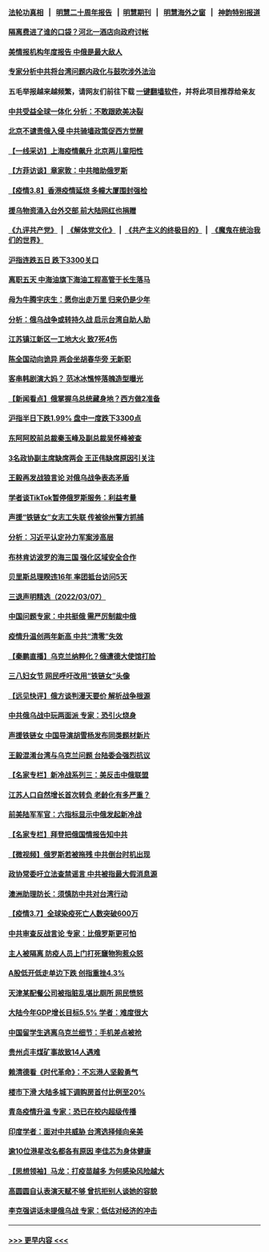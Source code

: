 #### [法轮功真相](https://github.com/gfw-breaker/truth/blob/master/README.md?t=0) &nbsp;&nbsp;|&nbsp;&nbsp; [明慧二十周年报告](https://github.com/gfw-breaker/mh-reports/blob/master/README.md?t=0) &nbsp;&nbsp;|&nbsp;&nbsp;[明慧期刊](https://github.com/gfw-breaker/mh-qikan) &nbsp;&nbsp;|&nbsp;&nbsp; [明慧海外之窗](https://github.com/gfw-breaker/mh-news/blob/master/README.md?t=0) &nbsp;&nbsp;|&nbsp;&nbsp; [神韵特别报道](https://github.com/gfw-breaker/mh-news/blob/master/shenyun.md?t=0)
#### [隔离费进了谁的口袋？河北一酒店向政府讨帐](../pages/nsc413/n13629182.md?t=03090550) 
#### [美情报机构年度报告 中俄是最大敌人](../pages/nsc413/n13631100.md?t=03090550) 
#### [专家分析中共将台湾问题内政化与鼓吹涉外法治](../pages/nsc413/n13630924.md?t=03090550) 
#### 五毛举报越来越频繁，请网友们前往下载 [一键翻墙软件](https://github.com/gfw-breaker/ssr-accounts)，并将此项目推荐给亲友
#### [中共受益全球一体化 分析：不敢跟欧美决裂](../pages/nsc413/n13631006.md?t=03090550) 
#### [北京不谴责俄入侵 中共骑墙政策促西方觉醒](../pages/nsc413/n13630513.md?t=03090550) 
#### [【一线采访】上海疫情飙升 北京两儿童阳性](../pages/nsc413/n13630279.md?t=03090550) 
#### [【方菲访谈】章家敦：中共暗助俄罗斯](../pages/nsc413/n13628844.md?t=03090550) 
#### [【疫情3.8】香港疫情延烧 多幢大厦围封强检](../pages/nsc413/n13630167.md?t=03090550) 
#### [援乌物资涌入台外交部 前大陆网红也捐赠](../pages/nsc413/n13630464.md?t=03090550) 
#### [《九评共产党》](https://github.com/begood0513/9ping.md/blob/master/README.md) &nbsp;|&nbsp; [《解体党文化》](../../../../jtdwh.md/blob/master/README.md)  &nbsp;|&nbsp; [《共产主义的终极目的》](../../../../gczydzjmd.md/blob/master/README.md) &nbsp;|&nbsp; [《魔鬼在统治我们的世界》](../../../../mgztzwmdsj.md/blob/master/README.md) 
#### [沪指连跌五日 跌下3300关口](../pages/nsc413/n13630144.md?t=03090550) 
#### [离职五天 中海油旗下海油工程高管于长生落马](../pages/nsc413/n13630414.md?t=03090550) 
#### [母为牛腾宇庆生：愿你出走万里 归来仍是少年](../pages/nsc413/n13630125.md?t=03090550) 
#### [分析：俄乌战争或转持久战 启示台湾自助人助](../pages/nsc413/n13630242.md?t=03090550) 
#### [江苏镇江新区一工地大火 致7死4伤](../pages/nsc413/n13630282.md?t=03090550) 
#### [陈全国动向诡异 两会坐胡春华旁 无新职](../pages/nsc413/n13630168.md?t=03090550) 
#### [客串韩剧演大妈？ 范冰冰憔悴落魄造型曝光](../pages/nsc413/n13629278.md?t=03090550) 
#### [【新闻看点】俄掌握乌总统藏身地？西方做2准备](../pages/nsc413/n13629304.md?t=03090550) 
#### [沪指半日下跌1.99% 盘中一度跌下3300点](../pages/nsc413/n13629947.md?t=03090550) 
#### [东阿阿胶前总裁秦玉峰及副总裁吴怀峰被查](../pages/nsc413/n13630120.md?t=03090550) 
#### [3名政协副主席缺席两会 王正伟缺席原因引关注](../pages/nsc413/n13630026.md?t=03090550) 
#### [王毅再发战狼言论 对俄乌战争表态矛盾](../pages/nsc413/n13629314.md?t=03090550) 
#### [学者谈TikTok暂停俄罗斯服务：利益考量](../pages/nsc413/n13629798.md?t=03090550) 
#### [声援“铁链女”女志工失联 传被徐州警方抓捕](../pages/nsc413/n13629790.md?t=03090550) 
#### [分析：习近平认定孙力军案涉高层](../pages/nsc413/n13629740.md?t=03090550) 
#### [布林肯访波罗的海三国 强化区域安全合作](../pages/nsc413/n13629700.md?t=03090550) 
#### [贝里斯总理睽违16年 率团抵台访问5天](../pages/nsc413/n13629795.md?t=03090550) 
#### [三退声明精选（2022/03/07）](../pages/nsc413/n13629820.md?t=03090550) 
#### [中国问题专家：中共挺俄 需严厉制裁中俄](../pages/nsc413/n13629026.md?t=03090550) 
#### [疫情升温创两年新高 中共“清零”失效](../pages/nsc413/n13628988.md?t=03090550) 
#### [【秦鹏直播】乌克兰纳粹化？俄遭德大使馆打脸](../pages/nsc413/n13629286.md?t=03090550) 
#### [三八妇女节 网民呼吁改用“铁链女”头像](../pages/nsc413/n13629332.md?t=03090550) 
#### [【远见快评】俄方谈判漫天要价 解析战争根源](../pages/nsc413/n13629325.md?t=03090550) 
#### [中共俄乌战中玩两面派 专家：恐引火烧身](../pages/nsc413/n13628914.md?t=03090550) 
#### [声援铁链女 中国导演胡雪杨发布同类题材新片](../pages/nsc413/n13629121.md?t=03090550) 
#### [王毅混淆台湾与乌克兰问题 台陆委会强烈抗议](../pages/nsc413/n13629207.md?t=03090550) 
#### [【名家专栏】新冷战系列三：美反击中俄联盟](../pages/nsc413/n13628606.md?t=03090550) 
#### [江苏人口自然增长首次转负 老龄化有多严重？](../pages/nsc413/n13628283.md?t=03090550) 
#### [前美陆军军官：六指标显示中俄发起新冷战](../pages/nsc413/n13629024.md?t=03090550) 
#### [【名家专栏】拜登把俄国情报告知中共](../pages/nsc413/n13628615.md?t=03090550) 
#### [【微视频】俄罗斯若被拖残 中共倒台时机出现](../pages/nsc413/n13628809.md?t=03090550) 
#### [政协常委吁立法查禁谣言 中共被指最大假消息源](../pages/nsc413/n13628852.md?t=03090550) 
#### [澳洲助理防长：须慎防中共对台湾行动](../pages/nsc413/n13628383.md?t=03090550) 
#### [【疫情3.7】全球染疫死亡人数突破600万](../pages/nsc413/n13628385.md?t=03090550) 
#### [中共审查反战言论 专家：比俄罗斯更可怕](../pages/nsc413/n13628181.md?t=03090550) 
#### [主人被隔离 防疫人员上门打死竉物狗惹众怒](../pages/nsc413/n13628204.md?t=03090550) 
#### [A股低开低走单边下跌 创指重挫4.3%](../pages/nsc413/n13627927.md?t=03090550) 
#### [天津某配餐公司被指脏乱堪比厕所 网民愤怒](../pages/nsc413/n13627960.md?t=03090550) 
#### [大陆今年GDP增长目标5.5% 学者：难度很大](../pages/nsc413/n13627365.md?t=03090550) 
#### [中国留学生逃离乌克兰细节：手机差点被抢](../pages/nsc413/n13627438.md?t=03090550) 
#### [贵州贞丰煤矿事故致14人遇难](../pages/nsc413/n13627729.md?t=03090550) 
#### [赖清德看《时代革命》：不忘港人坚毅勇气](../pages/nsc413/n13627275.md?t=03090550) 
#### [楼市下滑 大陆多城下调购房首付比例至20%](../pages/nsc413/n13626882.md?t=03090550) 
#### [青岛疫情升温 专家：恐已在校内超级传播](../pages/nsc413/n13627263.md?t=03090550) 
#### [印度学者：面对中共威胁 台湾选择倾向亲美](../pages/nsc413/n13627197.md?t=03090550) 
#### [逾10位港星改名都各有原因 李佳芯为身体健康](../pages/nsc413/n13626756.md?t=03090550) 
#### [【思想领袖】马龙：打疫苗越多 为何感染风险越大](../pages/nsc413/n13607564.md?t=03090550) 
#### [高圆圆自认表演天赋不够 曾抗拒别人谈她的容貌](../pages/nsc413/n13626613.md?t=03090550) 
#### [李克强讲话未提俄乌战 专家：低估对经济的冲击](../pages/nsc413/n13626641.md?t=03090550) 

----
#### [ >>> 更早内容 <<< ](../indexes/nsc413-earlier.md)
